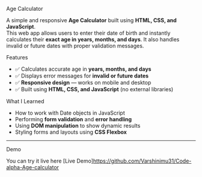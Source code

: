 Age Calculator

A simple and responsive **Age Calculator** built using **HTML, CSS, and JavaScript**.  
This web app allows users to enter their date of birth and instantly calculates their **exact age in years, months, and days**. It also handles invalid or future dates with proper validation messages.

Features
- ✅ Calculates accurate age in **years, months, and days**
- ✅ Displays error messages for **invalid or future dates**
- ✅ **Responsive design** — works on mobile and desktop
- ✅ Built using **HTML, CSS, and JavaScript** (no external libraries)

What I Learned
- How to work with Date objects in JavaScript  
- Performing **form validation** and **error handling**  
- Using **DOM manipulation** to show dynamic results  
- Styling forms and layouts using **CSS Flexbox**

---

Demo

You can try it live here
[Live Demo]https://github.com/Varshinimu31/Code-alpha-Age-calculator

